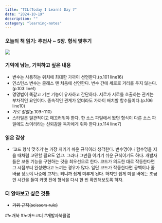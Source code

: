 ```yaml
---
title: "TIL(Today I Learn) Day 7"
date: "2024-10-19"
description: ""
category: "learning-notes"
---
```


### 오늘의 책 읽기: 추천사 ~ 5장. 형식 맞추기

![](/images/GZnIkgKacAAt67Q.jpg)

### 기억에 남는, 기억하고 싶은 내용

- 변수는 사용하는 위치에 최대한 가까이 선언한다.(p.101 line16)
- 인스턴스 변수는 클래스 맨 처음에 선언한다. 변수 간에 세로로 거리를 두지 않는다.(p.103 line1)
- 명명법이 똑같고 기본 기능이 유사하고 간단하다. 서로가 서로를 호출하는 관계는 부차적인 요인이다. 종속적인 관계가 없더라도 가까이 배치할 함수들이다.(p.106 line10)
- _가로 정렬_(p.109~110)
- 스타일은 일관적이고 매끄러워야 한다. 한 소스 파일에서 봤던 형식이 다른 소스 파일에도 쓰이리라는 신뢰감을 독자에게 줘야 한다.(p.114 line7)

### 읽은 감상

- ‘코드 형식 맞추기’는 가장 지키기 쉬운 규칙이라 생각한다. 변수명이나 함수명을 지을 때처럼 고민할 필요도 없고. 그러나 그만큼 어기기 쉬운 규칙이기도 하다. 개발자들은 보통 기능을 구현하는 것을 최우선으로 한다. 코드가 의도한 대로 작동한다면 그 시점부터 완성했다고 느끼는 경우가 많다. 일단 코드가 작동한다면 공백이나 줄 바꿈 정도야 나중에 고쳐도 되니까 쉽게 미루게 된다. 하지만 쉽게 미룰 바에는 조금만 시간을 들여 커밋 전에 형식을 다시 한 번 확인해보도록 하자.

### 더 알아보고 싶은 것들

- ~~가위 규칙(scissors rule)~~

#노개북 #노마드코더 #개발자북클럽
